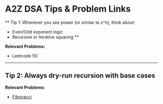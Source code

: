 # A2Z DSA Tips & Problem Links

** Tip 1: Whenever you see power (or similar to x^n), think about:
-   Even/Odd exponent logic
-   Recursive or iterative squaring **
  
**Relevant Problems:**  
-   Leetcode 50

---

## Tip 2: Always dry-run recursion with base cases  
**Relevant Problems:**  
- [Fibonacci](https://leetcode.com/problems/fibonacci-number/)
